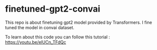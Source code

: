 # finetuned-gpt2-convai
This repo is about finetuning gpt2 model provided by Transformers. I fine tuned the model in convai dataset.

To learn about this code you can follow this tutorial : https://youtu.be/elUCn_TFdQc
